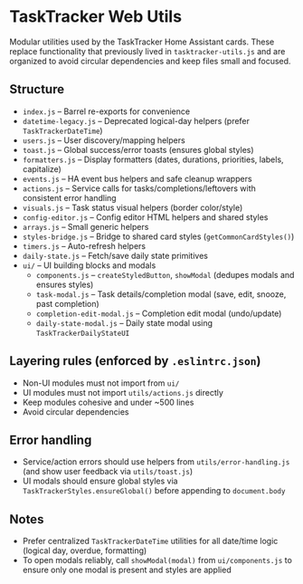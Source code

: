 # TaskTracker Web Utils

Modular utilities used by the TaskTracker Home Assistant cards. These replace functionality that previously lived in `tasktracker-utils.js` and are organized to avoid circular dependencies and keep files small and focused.

## Structure

- `index.js` – Barrel re-exports for convenience
- `datetime-legacy.js` – Deprecated logical-day helpers (prefer `TaskTrackerDateTime`)
- `users.js` – User discovery/mapping helpers
- `toast.js` – Global success/error toasts (ensures global styles)
- `formatters.js` – Display formatters (dates, durations, priorities, labels, capitalize)
- `events.js` – HA event bus helpers and safe cleanup wrappers
- `actions.js` – Service calls for tasks/completions/leftovers with consistent error handling
- `visuals.js` – Task status visual helpers (border color/style)
- `config-editor.js` – Config editor HTML helpers and shared styles
- `arrays.js` – Small generic helpers
- `styles-bridge.js` – Bridge to shared card styles (`getCommonCardStyles()`)
- `timers.js` – Auto-refresh helpers
- `daily-state.js` – Fetch/save daily state primitives
- `ui/` – UI building blocks and modals
  - `components.js` – `createStyledButton`, `showModal` (dedupes modals and ensures styles)
  - `task-modal.js` – Task details/completion modal (save, edit, snooze, past completion)
  - `completion-edit-modal.js` – Completion edit modal (undo/update)
  - `daily-state-modal.js` – Daily state modal using `TaskTrackerDailyStateUI`

## Layering rules (enforced by `.eslintrc.json`)

- Non-UI modules must not import from `ui/`
- UI modules must not import `utils/actions.js` directly
- Keep modules cohesive and under ~500 lines
- Avoid circular dependencies

## Error handling

- Service/action errors should use helpers from `utils/error-handling.js` (and show user feedback via `utils/toast.js`)
- UI modals should ensure global styles via `TaskTrackerStyles.ensureGlobal()` before appending to `document.body`

## Notes

- Prefer centralized `TaskTrackerDateTime` utilities for all date/time logic (logical day, overdue, formatting)
- To open modals reliably, call `showModal(modal)` from `ui/components.js` to ensure only one modal is present and styles are applied

